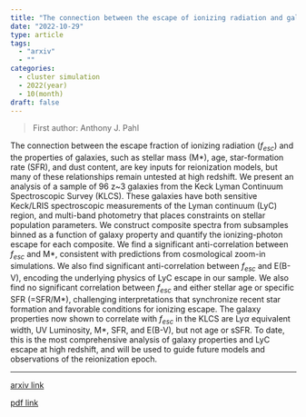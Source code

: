 ```yaml
---
title: "The connection between the escape of ionizing radiation and galaxy properties at z~3 in the Keck Lyman Continuum Spectroscopic Survey"
date: "2022-10-29"
type: article
tags:
  - "arxiv"
  - ""
categories:
  - cluster simulation
  - 2022(year)
  - 10(month)
draft: false
---
```


> First author: Anthony J. Pahl

 The connection between the escape fraction of ionizing radiation ($f_{esc}$)
and the properties of galaxies, such as stellar mass (M*), age, star-formation
rate (SFR), and dust content, are key inputs for reionization models, but many
of these relationships remain untested at high redshift. We present an analysis
of a sample of 96 z~3 galaxies from the Keck Lyman Continuum Spectroscopic
Survey (KLCS). These galaxies have both sensitive Keck/LRIS spectroscopic
measurements of the Lyman continuum (LyC) region, and multi-band photometry
that places constraints on stellar population parameters. We construct
composite spectra from subsamples binned as a function of galaxy property and
quantify the ionizing-photon escape for each composite. We find a significant
anti-correlation between $f_{esc}$ and M*, consistent with predictions from
cosmological zoom-in simulations. We also find significant anti-correlation
between $f_{esc}$ and E(B-V), encoding the underlying physics of LyC escape in
our sample. We also find no significant correlation between $f_{esc}$ and
either stellar age or specific SFR (=SFR/M*), challenging interpretations that
synchronize recent star formation and favorable conditions for ionizing escape.
The galaxy properties now shown to correlate with $f_{esc}$ in the KLCS are
Ly$\alpha$ equivalent width, UV Luminosity, M*, SFR, and E(B-V), but not age or
sSFR. To date, this is the most comprehensive analysis of galaxy properties and
LyC escape at high redshift, and will be used to guide future models and
observations of the reionization epoch.

---
[arxiv link](http://arxiv.org/abs/2210.16697v1)

[pdf link](http://arxiv.org/pdf/2210.16697v1)